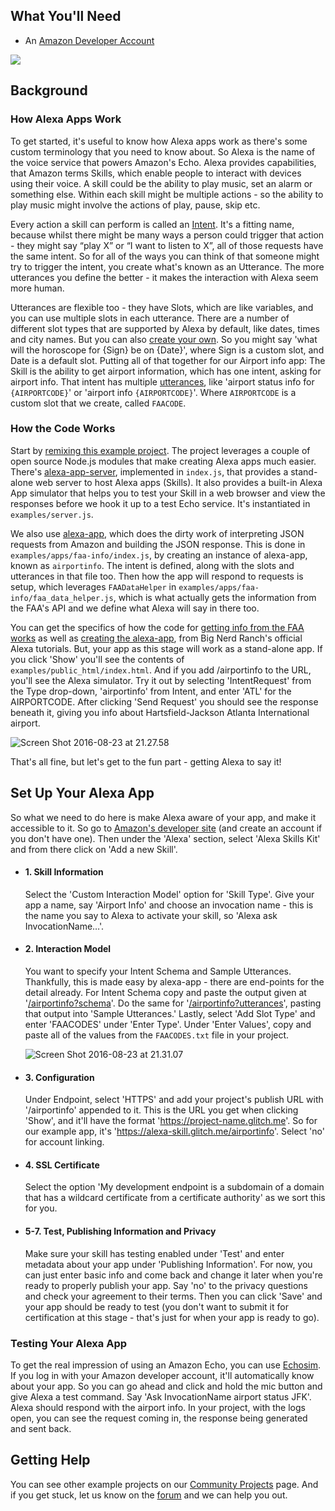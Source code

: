 ## What You'll Need

*   An [Amazon Developer Account](https://developer.amazon.com)

![](https://cdn.glitch.com/681cc882-059d-4b05-a1f6-6cbc099cc79c%2FalexaBriefingSkill.png)

## Background

### How Alexa Apps Work

To get started, it's useful to know how Alexa apps work as there's some custom terminology that you need to know about. So Alexa is the name of the voice service that powers Amazon's Echo. Alexa provides capabilities, that Amazon terms Skills, which enable people to interact with devices using their voice. A skill could be the ability to play music, set an alarm or something else. Within each skill might be multiple actions - so the ability to play music might involve the actions of play, pause, skip etc.

Every action a skill can perform is called an [Intent](https://developer.amazon.com/public/solutions/alexa/alexa-skills-kit/docs/alexa-skills-kit-interaction-model-reference#intent-schema-syntax-json). It's a fitting name, because whilst there might be many ways a person could trigger that action - they might say “play X” or “I want to listen to X”, all of those requests have the same intent. So for all of the ways you can think of that someone might try to trigger the intent, you create what's known as an Utterance. The more utterances you define the better - it makes the interaction with Alexa seem more human. 

Utterances are flexible too - they have Slots, which are like variables, and you can use multiple slots in each utterance. There are a number of different slot types that are supported by Alexa by default, like dates, times and city names. But you can also [create your own](https://developer.amazon.com/public/solutions/alexa/alexa-skills-kit/docs/alexa-skills-kit-interaction-model-reference#slot-types). So you might say 'what will the horoscope for {Sign} be on {Date}', where Sign is a custom slot, and Date is a default slot. Putting all of that together for our Airport info app: The Skill is the ability to get airport information, which has one intent, asking for airport info. That intent has multiple [utterances](https://alexa-skill.glitch.me/airportinfo?utterances), like 'airport status info for `{AIRPORTCODE}`' or 'airport info `{AIRPORTCODE}`'. Where `AIRPORTCODE` is a custom slot that we create, called `FAACODE`.

### How the Code Works

Start by [remixing this example project](https://glitch.com/edit/#!/remix/Alexa/681cc882-059d-4b05-a1f6-6cbc099cc79c). The project leverages a couple of open source Node.js modules that make creating Alexa apps much easier. There's [alexa-app-server](https://github.com/matt-kruse/alexa-app-server/), implemented in `index.js`, that provides a stand-alone web server to host Alexa apps (Skills). It also provides a built-in Alexa App simulator that helps you to test your Skill in a web browser and view the responses before we hook it up to a test Echo service. It's instantiated in `examples/server.js`.

We also use [alexa-app](https://github.com/matt-kruse/alexa-app), which does the dirty work of interpreting JSON requests from Amazon and building the JSON response. This is done in `examples/apps/faa-info/index.js`, by creating an instance of alexa-app, known as `airportinfo`. The intent is defined, along with the slots and utterances in that file too. Then how the app will respond to requests is setup, which leverages `FAADataHelper` in `examples/apps/faa-info/faa_data_helper.js`, which is what actually gets the information from the FAA's API and we define what Alexa will say in there too.

You can get the specifics of how the code for [getting info from the FAA works](https://www.bignerdranch.com/blog/developing-alexa-skills-locally-with-nodejs-setting-up-your-local-environment/) as well as [creating the alexa-app](https://www.bignerdranch.com/blog/developing-alexa-skills-locally-with-nodejs-implementing-an-intent-with-alexa-app-and-alexa-app-server/), from Big Nerd Ranch's official Alexa tutorials. But, your app as this stage will work as a stand-alone app. If you click 'Show' you'll see the contents of `examples/public_html/index.html`. And if you add /airportinfo to the URL, you'll see the Alexa simulator. Try it out by selecting 'IntentRequest' from the Type drop-down, 'airportinfo' from Intent, and enter 'ATL' for the AIRPORTCODE. After clicking 'Send Request' you should see the response beneath it, giving you info about Hartsfield-Jackson Atlanta International airport.

![Screen Shot 2016-08-23 at 21.27.58](https://hyperdev.wpengine.com/wp-content/uploads/2016/08/Screen-Shot-2016-08-23-at-21.27.58-1024x380.png)

That's all fine, but let's get to the fun part - getting Alexa to say it!

## Set Up Your Alexa App

So what we need to do here is make Alexa aware of your app, and make it accessible to it. So go to [Amazon's developer site](https://developer.amazon.com/edw/home.html#/skills/list) (and create an account if you don't have one). Then under the 'Alexa' section, select 'Alexa Skills Kit' and from there click on 'Add a new Skill'.

*   #### 1\. Skill Information

    Select the 'Custom Interaction Model' option for 'Skill Type'. Give your app a name, say 'Airport Info' and choose an invocation name - this is the name you say to Alexa to activate your skill, so 'Alexa ask InvocationName…'.
    
*   #### 2\. Interaction Model

    You want to specify your Intent Schema and Sample Utterances. Thankfully, this is made easy by alexa-app - there are end-points for the detail already. For Intent Schema copy and paste the output given at '[/airportinfo?schema](https://alexa-skill.glitch.me/airportinfo?schema)'. Do the same for '[/airportinfo?utterances](https://alexa-skill.glitch.me/airportinfo?utterances)', pasting that output into 'Sample Utterances.' Lastly, select 'Add Slot Type' and enter 'FAACODES' under 'Enter Type'. Under 'Enter Values', copy and paste all of the values from the `FAACODES.txt` file in your project.
    
    ![Screen Shot 2016-08-23 at 21.31.07](https://hyperdev.wpengine.com/wp-content/uploads/2016/08/Screen-Shot-2016-08-23-at-21.31.07-1024x339.png)


*   #### 3\. Configuration

    Under Endpoint, select 'HTTPS' and add your project's publish URL with '/airportinfo' appended to it. This is the URL you get when clicking 'Show', and it'll have the format 'https://project-name.glitch.me'. So for our example app, it's 'https://alexa-skill.glitch.me/airportinfo'. Select 'no' for account linking.
    
*   #### 4\. SSL Certificate

    Select the option 'My development endpoint is a subdomain of a domain that has a wildcard certificate from a certificate authority' as we sort this for you.
    
*   #### 5-7\. Test, Publishing Information and Privacy

    Make sure your skill has testing enabled under 'Test' and enter metadata about your app under 'Publishing Information'. For now, you can just enter basic info and come back and change it later when you're ready to properly publish your app. Say 'no' to the privacy questions and check your agreement to their terms. Then you can click 'Save' and your app should be ready to test (you don't want to submit it for certification at this stage - that's just for when your app is ready to go).

### Testing Your Alexa App

To get the real impression of using an Amazon Echo, you can use [Echosim](https://echosim.io/). If you log in with your Amazon developer account, it'll automatically know about your app. So you can go ahead and click and hold the mic button and give Alexa a test command. Say 'Ask InvocationName airport status JFK'. Alexa should respond with the airport info. In your project, with the logs open, you can see the request coming in, the response being generated and sent back.

## Getting Help

You can see other example projects on our [Community Projects](https://glitch.com) page. And if you get stuck, let us know on the [forum](http://support.glitch.com/) and we can help you out.